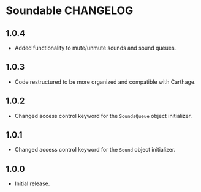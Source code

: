 # Soundable CHANGELOG

## 1.0.4

* Added functionality to mute/unmute sounds and sound queues.

## 1.0.3

* Code restructured to be more organized and compatible with Carthage.

## 1.0.2

* Changed access control keyword for the `SoundsQueue` object initializer.

## 1.0.1

* Changed access control keyword for the `Sound` object initializer.

## 1.0.0

* Initial release.
